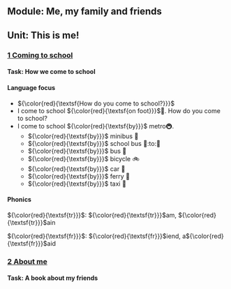 ## Module: Me, my family and friends
## Unit: This is me!
### [1 Coming to school](./Chapter_1/)
#### Task: How we come to school
#### Language focus
- ${\color{red}{\textsf{How do you come to school?}}}$
- I come to school ${\color{red}{\textsf{on foot}}}$:walking:. How do you come to school?
- I come to school ${\color{red}{\textsf{by}}}$ metro:metro:.
  - ${\color{red}{\textsf{by}}}$ minibus :minibus:
  - ${\color{red}{\textsf{by}}}$ school bus :bus::to::school:
  - ${\color{red}{\textsf{by}}}$ bus :bus:
  - ${\color{red}{\textsf{by}}}$ bicycle :bike:
  - ${\color{red}{\textsf{by}}}$ car :car:
  - ${\color{red}{\textsf{by}}}$ ferry :ship:
  - ${\color{red}{\textsf{by}}}$ taxi :taxi:

#### Phonics
${\color{red}{\textsf{tr}}}$: ${\color{red}{\textsf{tr}}}$am, ${\color{red}{\textsf{tr}}}$ain

${\color{red}{\textsf{fr}}}$: ${\color{red}{\textsf{fr}}}$iend, a${\color{red}{\textsf{fr}}}$aid
### [2 About me](./Chapter_2/)
#### Task: A book about my friends
